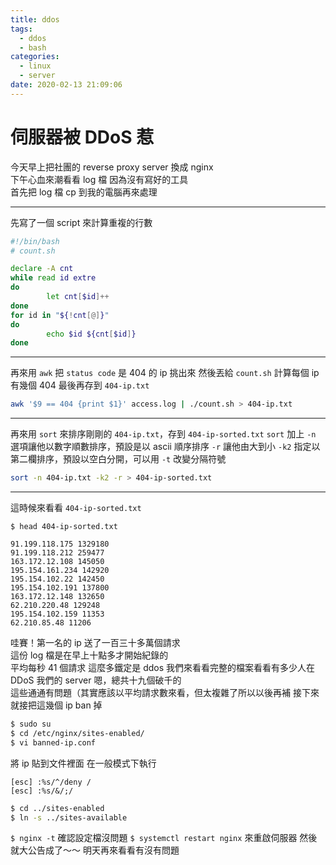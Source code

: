 ```yaml
---
title: ddos
tags:
  - ddos
  - bash
categories:
  - linux
  - server
date: 2020-02-13 21:09:06
---
```


# 伺服器被 DDoS 惹
今天早上把社團的 reverse proxy server 換成 nginx  
下午心血來潮看看 log 檔
因為沒有寫好的工具  
首先把 log 檔 cp 到我的電腦再來處理

---

先寫了一個 script 來計算重複的行數

```bash
#!/bin/bash
# count.sh

declare -A cnt
while read id extre
do
        let cnt[$id]++
done
for id in "${!cnt[@]}"
do
        echo $id ${cnt[$id]}
done
```
---

再來用 `awk` 把 `status code` 是 404 的 ip 挑出來
然後丟給 `count.sh` 計算每個 ip 有幾個 404
最後再存到 `404-ip.txt`
```bash
awk '$9 == 404 {print $1}' access.log | ./count.sh > 404-ip.txt
```
---

再來用 `sort` 來排序剛剛的 `404-ip.txt`，存到 `404-ip-sorted.txt`
`sort` 加上 `-n` 選項讓他以數字順數排序，預設是以 ascii 順序排序
`-r` 讓他由大到小
`-k2` 指定以第二欄排序，預設以空白分開，可以用 `-t` 改變分隔符號
```bash
sort -n 404-ip.txt -k2 -r > 404-ip-sorted.txt
```
---

這時候來看看 `404-ip-sorted.txt`
```
$ head 404-ip-sorted.txt

91.199.118.175 1329180
91.199.118.212 259477
163.172.12.108 145050
195.154.161.234 142920
195.154.102.22 142450
195.154.102.191 137800
163.172.12.148 132650
62.210.220.48 129248
195.154.102.159 11353
62.210.85.48 11206
```

哇賽！第一名的 ip 送了一百三十多萬個請求  
這份 log 檔是在早上十點多才開始紀錄的  
平均每秒 41 個請求
這麼多鐵定是 ddos 
我們來看看完整的檔案看看有多少人在 DDoS 我們的 server
嗯，總共十九個破千的  
這些通通有問題（其實應該以平均請求數來看，但太複雜了所以以後再補
接下來就接把這幾個 ip ban 掉
```bash
$ sudo su
$ cd /etc/nginx/sites-enabled/
$ vi banned-ip.conf
```
將 ip 貼到文件裡面
在一般模式下執行
```
[esc] :%s/^/deny /
[esc] :%s/&/;/
```
```bash
$ cd ../sites-enabled
$ ln -s ../sites-available
```

`$ nginx -t` 確認設定檔沒問題
`$ systemctl restart nginx` 來重啟伺服器
然後就大公告成了～～
明天再來看看有沒有問題
